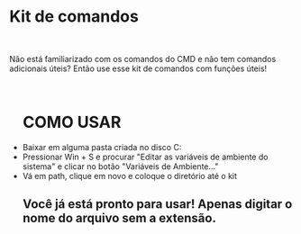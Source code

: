 # Kit de comandos
<br>
<p>Não está familiarizado com os comandos do CMD e não tem comandos adicionais úteis? Então use esse kit de comandos com funções úteis!</p>
<br>
<ul>
<h1>COMO USAR</h1>
<li>
Baixar em alguma pasta criada no disco C:
</li>
<li>
Pressionar Win + S e procurar "Editar as variáveis de ambiente do sistema" e clicar no botão "Variáveis de Ambiente..."
</li>
<li>
Vá em path, clique em novo e coloque o diretório até o kit
</li>
<h2>
Você já está pronto para usar! Apenas digitar o nome do arquivo sem a extensão.
</h2>